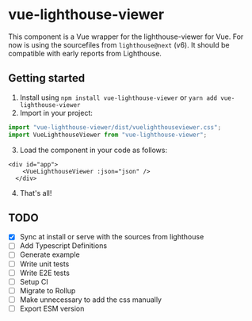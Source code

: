 # vue-lighthouse-viewer
This component is a Vue wrapper for the lighthouse-viewer for Vue. For now is using the sourcefiles
from `lighthouse@next` (v6). It should be compatible with early reports from Lighthouse.

## Getting started
1. Install using `npm install vue-lighthouse-viewer` or `yarn add vue-lighthouse-viewer`
2. Import in your project:
```ts
import "vue-lighthouse-viewer/dist/vuelighthouseviewer.css";
import VueLighthouseViewer from "vue-lighthouse-viewer";
```
3. Load the component in your code as follows:
```vue
<div id="app">
    <VueLighthouseViewer :json="json" />
  </div>
```
4. That's all!

## TODO
- [X] Sync at install or serve with the sources from lighthouse
- [ ] Add Typescript Definitions
- [ ] Generate example
- [ ] Write unit tests
- [ ] Write E2E tests
- [ ] Setup CI
- [ ] Migrate to Rollup
- [ ] Make unnecessary to add the css manually 
- [ ] Export ESM version
